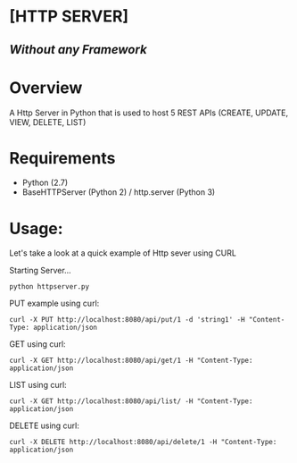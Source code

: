 # [HTTP SERVER]

***Without any Framework***
---

# Overview

A Http Server in Python that is used to host 5 REST APIs (CREATE, UPDATE, VIEW, DELETE, LIST)

# Requirements

* Python (2.7)
* BaseHTTPServer (Python 2) / http.server (Python 3)

# Usage:

Let's take a look at a quick example of Http sever using CURL 

Starting Server...

    python httpserver.py

PUT example using curl:
    
    curl -X PUT http://localhost:8080/api/put/1 -d 'string1' -H "Content-Type: application/json 

GET using curl:
    
    curl -X GET http://localhost:8080/api/get/1 -H "Content-Type: application/json

LIST using curl:
    
    curl -X GET http://localhost:8080/api/list/ -H "Content-Type: application/json

DELETE using curl:
    
    curl -X DELETE http://localhost:8080/api/delete/1 -H "Content-Type: application/json



[security-mail]: mailto:gautamaggrawalsd@yahoo.in
